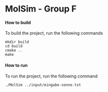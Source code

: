 MolSim - Group F
===

#### How to build

To build the project, run the following commands
```
mkdir build
cd build
cmake ..
make
```


#### How to run

To run the project, run the following command
```
./MolSim ../input/eingabe-sonne.txt  
```